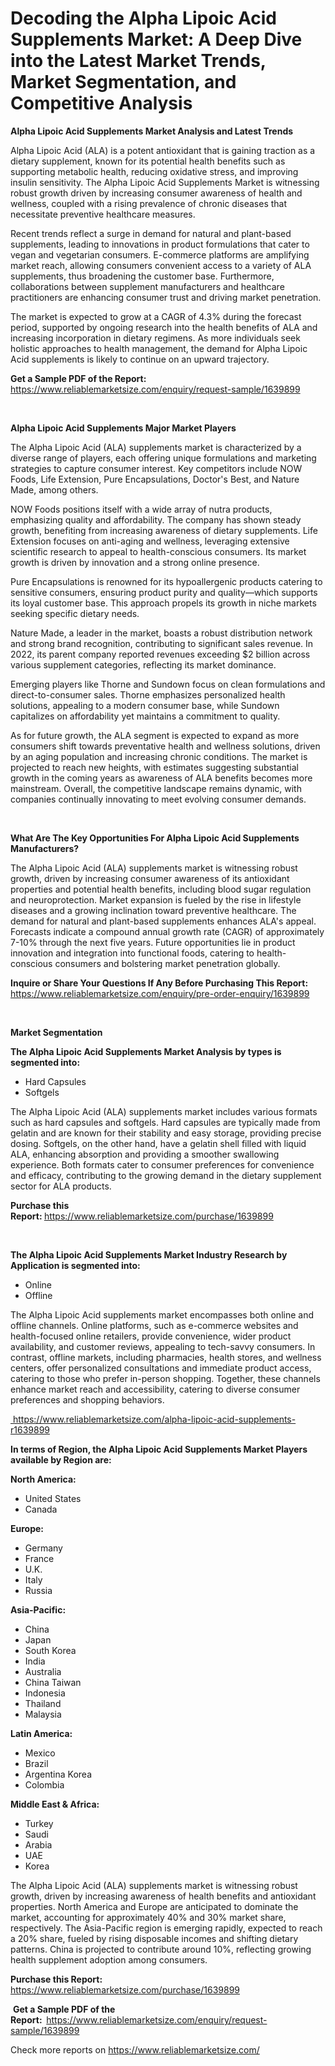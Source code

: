 <p><h1>Decoding the Alpha Lipoic Acid Supplements Market: A Deep Dive into the Latest Market Trends, Market Segmentation, and Competitive Analysis</h1></p><p><strong>Alpha Lipoic Acid Supplements Market Analysis and Latest Trends</strong></p>
<p><p>Alpha Lipoic Acid (ALA) is a potent antioxidant that is gaining traction as a dietary supplement, known for its potential health benefits such as supporting metabolic health, reducing oxidative stress, and improving insulin sensitivity. The Alpha Lipoic Acid Supplements Market is witnessing robust growth driven by increasing consumer awareness of health and wellness, coupled with a rising prevalence of chronic diseases that necessitate preventive healthcare measures. </p><p>Recent trends reflect a surge in demand for natural and plant-based supplements, leading to innovations in product formulations that cater to vegan and vegetarian consumers. E-commerce platforms are amplifying market reach, allowing consumers convenient access to a variety of ALA supplements, thus broadening the customer base. Furthermore, collaborations between supplement manufacturers and healthcare practitioners are enhancing consumer trust and driving market penetration.</p><p>The market is expected to grow at a CAGR of 4.3% during the forecast period, supported by ongoing research into the health benefits of ALA and increasing incorporation in dietary regimens. As more individuals seek holistic approaches to health management, the demand for Alpha Lipoic Acid supplements is likely to continue on an upward trajectory.</p></p>
<p><strong>Get a Sample PDF of the Report:&nbsp;</strong> <a href="https://www.reliablemarketsize.com/enquiry/request-sample/1639899?utm_campaign=1197&utm_medium=2&utm_source=Github&utm_content=ia&utm_term=06022025&utm_id=alpha-lipoic-acid-supplements">https://www.reliablemarketsize.com/enquiry/request-sample/1639899</a></p>
<p>&nbsp;</p>
<p><strong>Alpha Lipoic Acid Supplements Major Market Players</strong></p>
<p><p>The Alpha Lipoic Acid (ALA) supplements market is characterized by a diverse range of players, each offering unique formulations and marketing strategies to capture consumer interest. Key competitors include NOW Foods, Life Extension, Pure Encapsulations, Doctor's Best, and Nature Made, among others. </p><p>NOW Foods positions itself with a wide array of nutra products, emphasizing quality and affordability. The company has shown steady growth, benefiting from increasing awareness of dietary supplements. Life Extension focuses on anti-aging and wellness, leveraging extensive scientific research to appeal to health-conscious consumers. Its market growth is driven by innovation and a strong online presence.</p><p>Pure Encapsulations is renowned for its hypoallergenic products catering to sensitive consumers, ensuring product purity and quality—which supports its loyal customer base. This approach propels its growth in niche markets seeking specific dietary needs. </p><p>Nature Made, a leader in the market, boasts a robust distribution network and strong brand recognition, contributing to significant sales revenue. In 2022, its parent company reported revenues exceeding $2 billion across various supplement categories, reflecting its market dominance.</p><p>Emerging players like Thorne and Sundown focus on clean formulations and direct-to-consumer sales. Thorne emphasizes personalized health solutions, appealing to a modern consumer base, while Sundown capitalizes on affordability yet maintains a commitment to quality.</p><p>As for future growth, the ALA segment is expected to expand as more consumers shift towards preventative health and wellness solutions, driven by an aging population and increasing chronic conditions. The market is projected to reach new heights, with estimates suggesting substantial growth in the coming years as awareness of ALA benefits becomes more mainstream. Overall, the competitive landscape remains dynamic, with companies continually innovating to meet evolving consumer demands.</p></p>
<p>&nbsp;</p>
<p><strong>What Are The Key Opportunities For Alpha Lipoic Acid Supplements Manufacturers?</strong></p>
<p><p>The Alpha Lipoic Acid (ALA) supplements market is witnessing robust growth, driven by increasing consumer awareness of its antioxidant properties and potential health benefits, including blood sugar regulation and neuroprotection. Market expansion is fueled by the rise in lifestyle diseases and a growing inclination toward preventive healthcare. The demand for natural and plant-based supplements enhances ALA's appeal. Forecasts indicate a compound annual growth rate (CAGR) of approximately 7-10% through the next five years. Future opportunities lie in product innovation and integration into functional foods, catering to health-conscious consumers and bolstering market penetration globally.</p></p>
<p><strong>Inquire or Share Your Questions If Any Before Purchasing This Report:</strong> <a href="https://www.reliablemarketsize.com/enquiry/pre-order-enquiry/1639899?utm_campaign=1197&utm_medium=2&utm_source=Github&utm_content=ia&utm_term=06022025&utm_id=alpha-lipoic-acid-supplements">https://www.reliablemarketsize.com/enquiry/pre-order-enquiry/1639899</a></p>
<p>&nbsp;</p>
<p><strong>Market Segmentation</strong></p>
<p><strong>The Alpha Lipoic Acid Supplements Market Analysis by types is segmented into:</strong></p>
<p><ul><li>Hard Capsules</li><li>Softgels</li></ul></p>
<p><p>The Alpha Lipoic Acid (ALA) supplements market includes various formats such as hard capsules and softgels. Hard capsules are typically made from gelatin and are known for their stability and easy storage, providing precise dosing. Softgels, on the other hand, have a gelatin shell filled with liquid ALA, enhancing absorption and providing a smoother swallowing experience. Both formats cater to consumer preferences for convenience and efficacy, contributing to the growing demand in the dietary supplement sector for ALA products.</p></p>
<p><strong>Purchase this Report:&nbsp;</strong><a href="https://www.reliablemarketsize.com/purchase/1639899?utm_campaign=1197&utm_medium=2&utm_source=Github&utm_content=ia&utm_term=06022025&utm_id=alpha-lipoic-acid-supplements">https://www.reliablemarketsize.com/purchase/1639899</a></p>
<p>&nbsp;</p>
<p><strong>The Alpha Lipoic Acid Supplements Market Industry Research by Application is segmented into:</strong></p>
<p><ul><li>Online</li><li>Offline</li></ul></p>
<p><p>The Alpha Lipoic Acid supplements market encompasses both online and offline channels. Online platforms, such as e-commerce websites and health-focused online retailers, provide convenience, wider product availability, and customer reviews, appealing to tech-savvy consumers. In contrast, offline markets, including pharmacies, health stores, and wellness centers, offer personalized consultations and immediate product access, catering to those who prefer in-person shopping. Together, these channels enhance market reach and accessibility, catering to diverse consumer preferences and shopping behaviors.</p></p>
<p><a href="https://www.reliablemarketsize.com/alpha-lipoic-acid-supplements-r1639899?utm_campaign=1197&utm_medium=2&utm_source=Github&utm_content=ia&utm_term=06022025&utm_id=alpha-lipoic-acid-supplements">&nbsp;https://www.reliablemarketsize.com/alpha-lipoic-acid-supplements-r1639899</a></p>
<p><strong>In terms of Region, the Alpha Lipoic Acid Supplements Market Players available by Region are:</strong></p>
<p>
    <p> <strong> North America: </strong>
        <ul>
            <li>United States</li>
            <li>Canada</li>
        </ul>
        </p> 
    <p> <strong> Europe: </strong>
        <ul>
            <li>Germany</li>
            <li>France</li>
            <li>U.K.</li>
            <li>Italy</li>
            <li>Russia</li>
        </ul>
        </p> 
    <p> <strong> Asia-Pacific: </strong>
        <ul>
            <li>China</li>
            <li>Japan</li>
            <li>South Korea</li>
            <li>India</li>
            <li>Australia</li>
            <li>China Taiwan</li>
            <li>Indonesia</li>
            <li>Thailand</li>
            <li>Malaysia</li>
        </ul>
        </p> 
    <p> <strong> Latin America: </strong>
        <ul>
            <li>Mexico</li>
            <li>Brazil</li>
            <li>Argentina Korea</li>
            <li>Colombia</li>
        </ul>
        </p> 
    <p> <strong> Middle East & Africa: </strong>
        <ul>
            <li>Turkey</li>
            <li>Saudi</li>
            <li>Arabia</li>
            <li>UAE</li>
            <li>Korea</li>
        </ul>
    </p>
    </p>
<p><p>The Alpha Lipoic Acid (ALA) supplements market is witnessing robust growth, driven by increasing awareness of health benefits and antioxidant properties. North America and Europe are anticipated to dominate the market, accounting for approximately 40% and 30% market share, respectively. The Asia-Pacific region is emerging rapidly, expected to reach a 20% share, fueled by rising disposable incomes and shifting dietary patterns. China is projected to contribute around 10%, reflecting growing health supplement adoption among consumers.</p></p>
<p><strong>Purchase this Report: </strong><a href="https://www.reliablemarketsize.com/purchase/1639899?utm_campaign=1197&utm_medium=2&utm_source=Github&utm_content=ia&utm_term=06022025&utm_id=alpha-lipoic-acid-supplements">https://www.reliablemarketsize.com/purchase/1639899</a></p>
<p>&nbsp;<strong>Get a Sample PDF of the Report:&nbsp;&nbsp;</strong><a href="https://www.reliablemarketsize.com/enquiry/request-sample/1639899?utm_campaign=1197&utm_medium=2&utm_source=Github&utm_content=ia&utm_term=06022025&utm_id=alpha-lipoic-acid-supplements">https://www.reliablemarketsize.com/enquiry/request-sample/1639899</a></p>
<p><strong></strong></p>
<p>Check more reports on <a href="https://www.reliablemarketsize.com/?utm_campaign=1197&utm_medium=2&utm_source=Github&utm_content=ia&utm_term=06022025&utm_id=alpha-lipoic-acid-supplements">https://www.reliablemarketsize.com/</a></p>